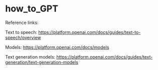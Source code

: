 # how_to_GPT

Reference links:

Text to speech:
https://platform.openai.com/docs/guides/text-to-speech/overview

Models:
https://platform.openai.com/docs/models

Text generation models:
https://platform.openai.com/docs/guides/text-generation/text-generation-models
